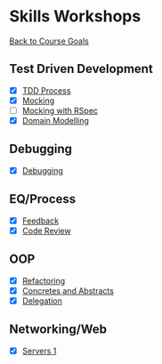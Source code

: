 # Skills Workshops

[Back to Course Goals](../README.md)

## Test Driven Development

- [x] [TDD Process](TDD_process.md)
- [x] [Mocking](mocking.md)
- [ ] [Mocking with RSpec](mocking_with_rspec.md)
- [x] [Domain Modelling](domain_modelling.md)

## Debugging

- [x] [Debugging](debugging.md)

## EQ/Process

- [x] [Feedback](feedback.md)
- [x] [Code Review](code_review.md)

## OOP

- [x] [Refactoring](refactoring.md)
- [x] [Concretes and Abstracts](concretes_and_abstracts.md)
- [x] [Delegation](delegation.md)

## Networking/Web

- [x] [Servers 1](servers_1.md)
